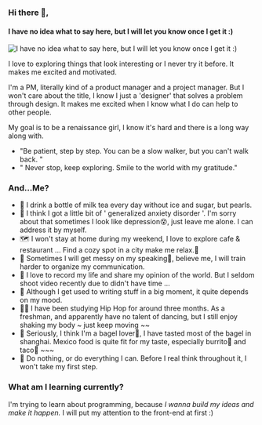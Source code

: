 ### Hi there 👋,  
#### I have no idea what to say here, but I will let you know once I get it :)
![I have no idea what to say here, but I will let you know once I get it :)](https://user-images.githubusercontent.com/39761827/90970788-a1497b00-e53b-11ea-9b36-8c5e8984a7f4.png)

I love to exploring things that look interesting or I never try it before. It makes me excited and motivated. 

I'm a PM, literally kind of a product manager and a project manager. But I won't care about the title, I know I just a  'designer' that solves a problem through design. It makes me excited when I know what I do can help to other people.

My goal is to be a renaissance girl, I know it's hard and there is a long way along with. 
- "Be patient, step by step. You can be a slow walker, but you can't walk back. "
- " Never stop, keep exploring. Smile to the world with my gratitude."

### And...Me?
- 🥛 I drink a bottle of milk tea every day without ice and sugar, but pearls.
- 🤯 I think I got a little bit of ' generalized anxiety disorder '. I'm sorry about that sometimes I look like depression😵, just leave me alone. I can address it by myself.
- 🗺 I won't stay at home during my weekend, I love to explore cafe & restaurant ...  Find a cozy spot in a city make me relax.🤟
- 🤡 Sometimes I will get messy on my speaking🙇‍, believe me, I will train harder to organize my communication. 
- 📸 I love to record my life and share my opinion of the world. But I seldom shoot video recently due to didn't have time ...
- 📝 Although I get used to writing stuff in a big moment, it quite depends on my mood. 
- 💃🏾 I have been studying Hip Hop for around three months. As a freshman, and apparently have no talent of dancing, but I still enjoy shaking my body ~ just keep moving ~~
- 🥯 Seriously, I think I'm a bagel lover🥯, I have tasted most of the bagel in shanghai. Mexico food is quite fit for my taste, especially burrito🌯 and taco🌮 ~~~ 
- 👀 Do nothing, or do everything I can.  Before I real think throughout it, I won't take my first step.

### What am I learning currently?
I'm trying to learn about programming, because *I wanna build my ideas and make it happen.*
I  will put my attention to the front-end at first :)

